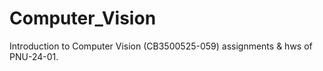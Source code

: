 # Computer_Vision
Introduction to Computer  Vision (CB3500525-059) assignments &amp; hws of PNU-24-01.
